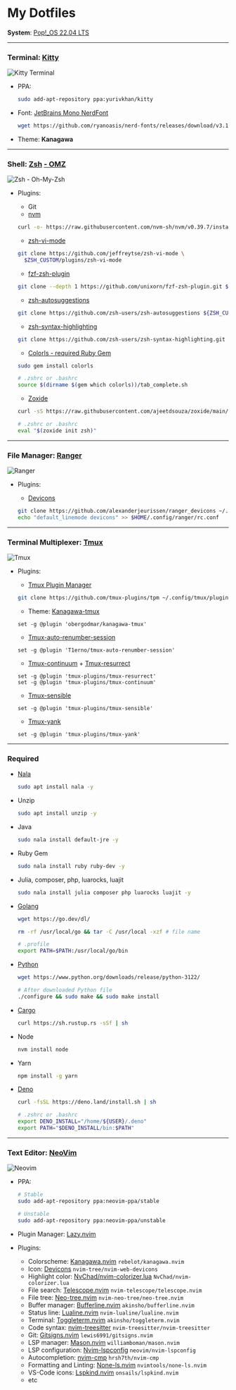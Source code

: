 # My Dotfiles

**System**: [Pop!\_OS 22.04 LTS](https://pop.system76.com/)

---

### Terminal: [Kitty](https://sw.kovidgoyal.net/kitty/)

![Kitty Terminal](./images/kitty.png)

- PPA:
  ```bash
  sudo add-apt-repository ppa:yurivkhan/kitty
  ```
- Font: [JetBrains Mono NerdFont](https://www.nerdfonts.com/)
  ```bash
  wget https://github.com/ryanoasis/nerd-fonts/releases/download/v3.1.1/JetBrainsMono.zip
  ```
- Theme: **Kanagawa**

---

### Shell: [Zsh](https://github.com/ohmyzsh/ohmyzsh/wiki/Installing-ZSH) [- OMZ](https://ohmyz.sh/)

![Zsh - Oh-My-Zsh](./images/zsh_omz.png)

- Plugins:

  - Git
  - [nvm](https://github.com/nvm-sh/nvm)

  ```bash
  curl -o- https://raw.githubusercontent.com/nvm-sh/nvm/v0.39.7/install.sh | bash
  ```

  - [zsh-vi-mode](https://github.com/jeffreytse/zsh-vi-mode)

  ```bash
  git clone https://github.com/jeffreytse/zsh-vi-mode \
    $ZSH_CUSTOM/plugins/zsh-vi-mode
  ```

  - [fzf-zsh-plugin](https://github.com/unixorn/fzf-zsh-plugin)

  ```bash
  git clone --depth 1 https://github.com/unixorn/fzf-zsh-plugin.git ${ZSH_CUSTOM:-~/.oh-my-zsh/custom}/plugins/fzf-zsh-plugin
  ```

  - [zsh-autosuggestions](https://github.com/zsh-users/zsh-autosuggestions)

  ```bash
  git clone https://github.com/zsh-users/zsh-autosuggestions ${ZSH_CUSTOM:-~/.oh-my-zsh/custom}/plugins/zsh-autosuggestions
  ```

  - [zsh-syntax-highlighting](https://github.com/zsh-users/zsh-syntax-highlighting)

  ```bash
  git clone https://github.com/zsh-users/zsh-syntax-highlighting.git ${ZSH_CUSTOM:-~/.oh-my-zsh/custom}/plugins/zsh-syntax-highlighting
  ```

  - [Colorls - required Ruby Gem](https://github.com/athityakumar/colorls)

  ```bash
  sudo gem install colorls

  # .zshrc or .bashrc
  source $(dirname $(gem which colorls))/tab_complete.sh
  ```

  - [Zoxide](https://github.com/ajeetdsouza/zoxide)

  ```bash
  curl -sS https://raw.githubusercontent.com/ajeetdsouza/zoxide/main/install.sh | bash

  # .zshrc or .bashrc
  eval "$(zoxide init zsh)"
  ```

---

### File Manager: [Ranger](https://github.com/ranger/ranger)

![Ranger](./images/ranger.png)

- Plugins:

  - [Devicons](https://github.com/alexanderjeurissen/ranger_devicons)

  ```bash
  git clone https://github.com/alexanderjeurissen/ranger_devicons ~/.config/ranger/plugins/ranger_devicons
  echo "default_linemode devicons" >> $HOME/.config/ranger/rc.conf
  ```

---

### Terminal Multiplexer: [Tmux](https://github.com/tmux/tmux/wiki)

![Tmux](./images/tmux.png)

- Plugins:

  - [Tmux Plugin Manager](https://github.com/tmux-plugins/tpm)

  ```bash
  git clone https://github.com/tmux-plugins/tpm ~/.config/tmux/plugins/tpm
  ```

  - Theme: [Kanagawa-tmux](https://github.com/obergodmar/kanagawa-tmux)

  ```vim
  set -g @plugin 'obergodmar/kanagawa-tmux'
  ```

  - [Tmux-auto-renumber-session](https://github.com/T1erno/tmux-auto-renumber-session)

  ```vim
  set -g @plugin 'T1erno/tmux-auto-renumber-session'
  ```

  - [Tmux-continuum](https://github.com/tmux-plugins/tmux-continuum) + [Tmux-resurrect](https://github.com/tmux-plugins/tmux-resurrect)

  ```vim
  set -g @plugin 'tmux-plugins/tmux-resurrect'
  set -g @plugin 'tmux-plugins/tmux-continuum'
  ```

  - [Tmux-sensible](https://github.com/tmux-plugins/tmux-sensible)

  ```vim
  set -g @plugin 'tmux-plugins/tmux-sensible'
  ```

  - [Tmux-yank](https://github.com/tmux-plugins/tmux-yank)

  ```vim
  set -g @plugin 'tmux-plugins/tmux-yank'
  ```

---

### Required

- [Nala](https://gitlab.com/volian/nala/-/wikis/Installation)

  ```bash
  sudo apt install nala -y
  ```

- Unzip

  ```bash
  sudo apt install unzip -y
  ```

- Java

  ```bash
  sudo nala install default-jre -y
  ```

- Ruby Gem

  ```bash
  sudo nala install ruby ruby-dev -y
  ```

- Julia, composer, php, luarocks, luajit

  ```bash
  sudo nala install julia composer php luarocks luajit -y
  ```

- [Golang](https://go.dev/doc/install)

  ```bash
  wget https://go.dev/dl/

  rm -rf /usr/local/go && tar -C /usr/local -xzf # file name

  # .profile
  export PATH=$PATH:/usr/local/go/bin
  ```

- [Python](https://www.python.org/downloads/)

  ```bash
  wget https://www.python.org/downloads/release/python-3122/

  # After downloaded Python file
  ./configure && sudo make && sudo make install
  ```

- [Cargo](https://doc.rust-lang.org/cargo/getting-started/installation.html)

  ```bash
  curl https://sh.rustup.rs -sSf | sh
  ```

- Node

  ```bash
  nvm install node
  ```

- Yarn

  ```bash
  npm install -g yarn
  ```

- [Deno](https://deno.com/)

  ```bash
  curl -fsSL https://deno.land/install.sh | sh

  # .zshrc or .bashrc
  export DENO_INSTALL="/home/${USER}/.deno"
  export PATH="$DENO_INSTALL/bin:$PATH"
  ```

---

### Text Editor: [NeoVim](https://github.com/neovim/neovim)

![Neovim](./images/nvim.png)

- PPA:

  ```bash
  # Stable
  sudo add-apt-repository ppa:neovim-ppa/stable

  # Unstable
  sudo add-apt-repository ppa:neovim-ppa/unstable
  ```

- Plugin Manager: [Lazy.nvim](https://github.com/folke/lazy.nvim)
- Plugins:
  - Colorscheme: [Kanagawa.nvim](https://github.com/rebelot/kanagawa.nvim) `rebelot/kanagawa.nvim`
  - Icon: [Devicons](https://github.com/nvim-tree/nvim-web-devicons) `nvim-tree/nvim-web-devicons`
  - Highlight color: [NvChad/nvim-colorizer.lua](https://github.com/NvChad/nvim-colorizer.lua) `NvChad/nvim-colorizer.lua`
  - File search: [Telescope.nvim](https://github.com/nvim-telescope/telescope.nvim) `nvim-telescope/telescope.nvim`
  - File tree: [Neo-tree.nvim](https://github.com/nvim-neo-tree/neo-tree.nvim) `nvim-neo-tree/neo-tree.nvim`
  - Buffer manager: [Bufferline.nvim](https://github.com/akinsho/bufferline.nvim) `akinsho/bufferline.nvim`
  - Status line: [Lualine.nvim](https://github.com/nvim-lualine/lualine.nvim) `nvim-lualine/lualine.nvim`
  - Terminal: [Toggleterm.nvim](https://github.com/akinsho/toggleterm.nvim) `akinsho/toggleterm.nvim`
  - Code syntax: [nvim-treesitter](https://github.com/nvim-treesitter/nvim-treesitter) `nvim-treesitter/nvim-treesitter`
  - Git: [Gitsigns.nvim](https://github.com/lewis6991/gitsigns.nvim) `lewis6991/gitsigns.nvim`
  - LSP manager: [Mason.nvim](https://github.com/williamboman/mason.nvim) `williamboman/mason.nvim`
  - LSP configuration: [Nvim-lspconfig](https://github.com/neovim/nvim-lspconfig) `neovim/nvim-lspconfig`
  - Autocompletion: [nvim-cmp](https://github.com/hrsh7th/nvim-cmp/releases) `hrsh7th/nvim-cmp`
  - Formatting and Linting: [None-ls.nvim](https://github.com/nvimtools/none-ls.nvim) `nvimtools/none-ls.nvim`
  - VS-Code icons: [Lspkind.nvim](https://github.com/onsails/lspkind.nvim) `onsails/lspkind.nvim`
  - etc
